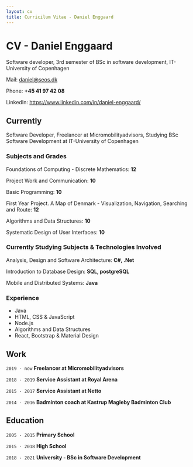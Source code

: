 ```yaml
---
layout: cv
title: Curricilum Vitae - Daniel Enggaard
---
```

# CV - Daniel Enggaard



Software developer, 3rd semester of BSc in software development, IT-University of Copenhagen

Mail: daniel@seos.dk

Phone: __+45 41 97 42 08__

LinkedIn: https://www.linkedin.com/in/daniel-enggaard/


## Currently

Software Developer, Freelancer at Micromobilityadvisors, Studying BSc Software Development at IT-University of Copenhagen


### Subjects and Grades

Foundations of Computing - Discrete Mathematics: __12__

Project Work and Communication: __10__

Basic Programming: __10__

First Year Project. A Map of Denmark - Visualization, Navigation, Searching and Route: __12__

Algorithms and Data Structures: __10__

Systematic Design of User Interfaces: __10__


### Currently Studying Subjects & Technologies Involved

Analysis, Design and Software Architecture: __C#, .Net__

Introduction to Database Design: __SQL, postgreSQL__

Mobile and Distributed Systems: __Java__


### Experience

- Java
- HTML, CSS & JavaScript
- Node.js
- Algorithms and Data Structures
- React, Bootstrap & Material Design


## Work


`2019 - now`
__Freelancer at Micromobilityadvisors__

`2018 - 2019`
__Service Assistant at Royal Arena__

`2015 - 2017`
__Service Assistant at Netto__

`2014 - 2016`
__Badminton coach at Kastrup Magleby Badminton Club__



## Education

`2005 - 2015`
__Primary School__

`2015 - 2018`
__High School__

`2018 - 2021`
__University - BSc in Software Development__

